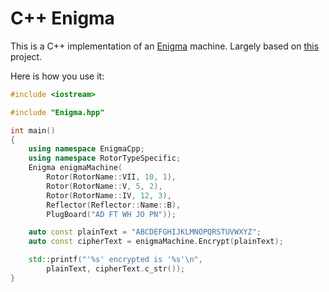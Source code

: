 # C++ Enigma

This is a C++ implementation of an [Enigma](https://en.wikipedia.org/wiki/Enigma_machine) machine. Largely based on [this](https://github.com/mikepound/enigma) project.

Here is how you use it:

```c++
#include <iostream>

#include "Enigma.hpp"

int main()
{
	using namespace EnigmaCpp;
	using namespace RotorTypeSpecific;
	Enigma enigmaMachine(
		Rotor(RotorName::VII, 10, 1),
		Rotor(RotorName::V, 5, 2),
		Rotor(RotorName::IV, 12, 3),
		Reflector(Reflector::Name::B),
		PlugBoard("AD FT WH JO PN"));

	auto const plainText = "ABCDEFGHIJKLMNOPQRSTUVWXYZ";
	auto const cipherText = enigmaMachine.Encrypt(plainText);

	std::printf("'%s' encrypted is '%s'\n",
		plainText, cipherText.c_str());
}

```

